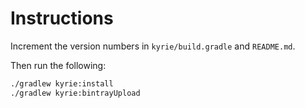 # Instructions

Increment the version numbers in `kyrie/build.gradle` and `README.md`.

Then run the following:

```sh
./gradlew kyrie:install
./gradlew kyrie:bintrayUpload
```
